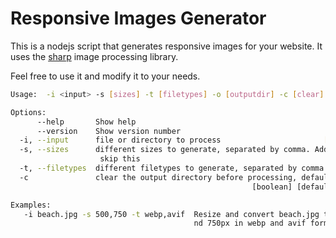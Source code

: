 # Responsive Images Generator

This is a nodejs script that generates responsive images for your website. It uses the [sharp](https://sharp.pixelplumbing.com/) image processing library.

Feel free to use it and modify it to your needs.

```bash
Usage:  -i <input> -s [sizes] -t [filetypes] -o [outputdir] -c [clear]

Options:
      --help       Show help                                           [boolean]
      --version    Show version number                                 [boolean]
  -i, --input      file or directory to process                       [required]
  -s, --sizes      different sizes to generate, separated by comma. Add a '-' to
                    skip this
  -t, --filetypes  different filetypes to generate, separated by comma
  -c               clear the output directory before processing, default false
                                                      [boolean] [default: false]

Examples:
   -i beach.jpg -s 500,750 -t webp,avif  Resize and convert beach.jpg to 500px a
                                         nd 750px in webp and avif format
```
